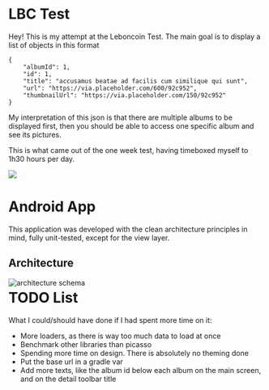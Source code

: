 # LBC Test

Hey!
This is my attempt at the Leboncoin Test.
The main goal is to display a list of objects in this format

```
{
    "albumId": 1,
    "id": 1,
    "title": "accusamus beatae ad facilis cum similique qui sunt",
    "url": "https://via.placeholder.com/600/92c952",
    "thumbnailUrl": "https://via.placeholder.com/150/92c952"
}
```

My interpretation of this json is that there are multiple albums to be displayed first, then you should be able to access one specific album and see its pictures.

This is what came out of the one week test, having timeboxed myself to 1h30 hours per day.

[![](https://res.cloudinary.com/marcomontalbano/image/upload/v1624562273/video_to_markdown/images/streamable--4undjt-c05b58ac6eb4c4700831b2b3070cd403.jpg)](https://streamable.com/4undjt "")

# Android App

This application was developed with the clean architecture principles in mind, fully unit-tested, except for the view layer.

## Architecture

<img src="https://puu.sh/HRrVN/784e5f1141.png"  
alt="architecture schema"  
style="float: left; margin-right: 10px;" />


# TODO List

What I could/should have done if I had spent more time on it:

- More loaders, as there is way too much data to load at once
- Benchmark other libraries than picasso
- Spending more time on design. There is absolutely no theming done
- Put the base url in a gradle var
- Add more texts, like the album id below each album on the main screen, and on the detail toolbar title
